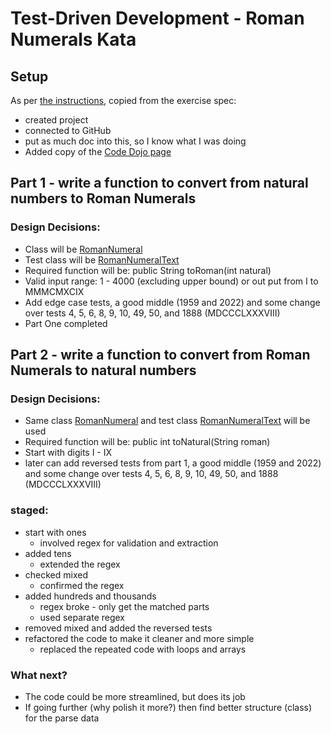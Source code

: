 # Test-Driven Development - Roman Numerals Kata

## Setup
As per [the instructions](src/docs/Exercise.md), copied from the exercise spec: 
* created project 
* connected to GitHub
* put as much doc into this, so I know what I was doing
* Added copy of the [Code Dojo page](src/docs/CodingDojo.md)

## Part 1 - write a function to convert from natural numbers to Roman Numerals

### Design Decisions:

* Class will be [RomanNumeral](src/main/java/RomanNumeral.java)
* Test class will be [RomanNumeralText](src/test/java/RomanNumeralTest.java)
* Required function will be: public String toRoman(int natural)
* Valid input range: 1 - 4000 (excluding upper bound) or out put from I to MMMCMXCIX
* Add edge case tests, a good middle (1959 and 2022) and some change over tests 4, 5, 6, 8, 9, 10, 49, 50, 
and 1888 (MDCCCLXXXVIII)
* Part One completed

## Part 2 - write a function to convert from Roman Numerals to natural numbers

### Design Decisions:

* Same class [RomanNumeral](src/main/java/RomanNumeral.java)
and test class [RomanNumeralText](src/test/java/RomanNumeralTest.java) will be used
* Required function will be: public int toNatural(String roman)
* Start with digits I - IX
* later can add reversed tests from part 1, a good middle (1959 and 2022) and some change over tests 4, 5, 6, 8, 9, 10, 49, 50,
  and 1888 (MDCCCLXXXVIII)

### staged:
* start with ones
  * involved regex for validation and extraction
* added tens
  * extended the regex 
* checked mixed
  * confirmed the regex
* added hundreds and thousands
  * regex broke - only get the matched parts 
  * used separate regex
* removed mixed and added the reversed tests
* refactored the code to make it cleaner and more simple
  * replaced the repeated code with loops and arrays 

### What next?
* The code could be more streamlined, but does its job
* If going further (why polish it more?) then find better structure (class) for the parse data

